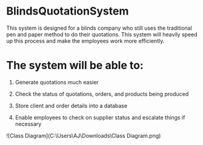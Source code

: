 # BlindsQuotationSystem

This system is designed for a blinds company who still uses the traditional pen and paper method to do their quotations. This system will heavily speed up this process and make the employees work more efficiently.

# The system will be able to:

1) Generate quotations much easier

2) Check the status of quotations, orders, and products being produced

3) Store client and order details into a database

4) Enable employees to check on supplier status and escalate things if necessary 

![Class Diagram](C:\Users\AJ\Downloads\Class Diagram.png)